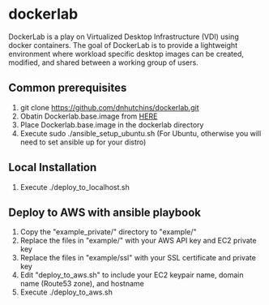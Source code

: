 # dockerlab

DockerLab is a play on Virtualized Desktop Infrastructure (VDI) using docker containers. The goal of DockerLab is to provide a lightweight environment where workload specific desktop images can be created, modified, and shared between a working group of users.

## Common prerequisites

1. git clone https://github.com/dnhutchins/dockerlab.git
2. Obatin Dockerlab.base.image from [HERE](https://drive.google.com/file/d/0BzoMGTw__FoWeUhBNEYtcHdzY28/view?usp=sharing)
3. Place Dockerlab.base.image in the dockerlab directory
4. Execute sudo ./ansible_setup_ubuntu.sh (For Ubuntu, otherwise you will need to set ansible up for your distro)

## Local Installation

1. Execute ./deploy_to_localhost.sh

## Deploy to AWS with ansible playbook

1. Copy the "example_private/" directory to "example/"
2. Replace the files in "example/" with your AWS API key and EC2 private key
3. Replace the files in "example/ssl" with your SSL certificate and private key
4. Edit "deploy_to_aws.sh" to include your EC2 keypair name, domain name (Route53 zone), and hostname 
5. Execute ./deploy_to_aws.sh

